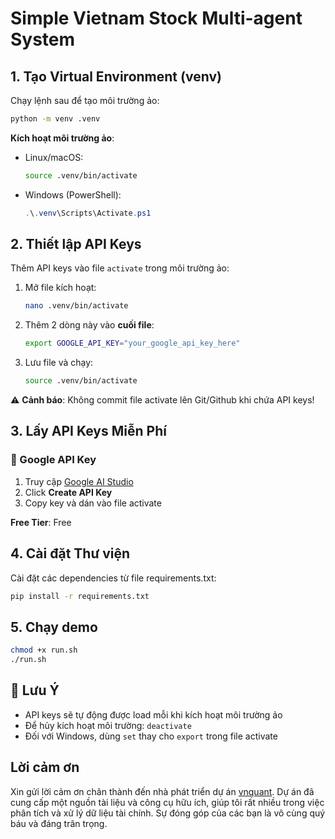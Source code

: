 # Simple Vietnam Stock Multi-agent System

## 1. Tạo Virtual Environment (venv)

Chạy lệnh sau để tạo môi trường ảo:
```bash
python -m venv .venv
```

**Kích hoạt môi trường ảo**:
- Linux/macOS:
  ```bash
  source .venv/bin/activate
  ```
- Windows (PowerShell):
  ```powershell
  .\.venv\Scripts\Activate.ps1
  ```

## 2. Thiết lập API Keys

Thêm API keys vào file `activate` trong môi trường ảo:

1. Mở file kích hoạt:
   ```bash
   nano .venv/bin/activate
   ```

2. Thêm 2 dòng này vào **cuối file**:
   ```bash
   export GOOGLE_API_KEY="your_google_api_key_here"
   ```

3. Lưu file và chạy:
   ```bash
   source .venv/bin/activate
   ```

⚠️ **Cảnh báo**: Không commit file activate lên Git/Github khi chứa API keys!

## 3. Lấy API Keys Miễn Phí

### 🔑 Google API Key
1. Truy cập [Google AI Studio](https://aistudio.google.com/apikey)
2. Click **Create API Key** 
3. Copy key và dán vào file activate

**Free Tier**: Free

## 4. Cài đặt Thư viện

Cài đặt các dependencies từ file requirements.txt:
```bash
pip install -r requirements.txt
```
## 5. Chạy demo

```bash
chmod +x run.sh
./run.sh
```
## 📝 Lưu Ý
- API keys sẽ tự động được load mỗi khi kích hoạt môi trường ảo
- Để hủy kích hoạt môi trường: `deactivate`
- Đối với Windows, dùng `set` thay cho `export` trong file activate
## Lời cảm ơn
Xin gửi lời cảm ơn chân thành đến nhà phát triển dự án [vnquant](https://github.com/phamdinhkhanh/vnquant). Dự án đã cung cấp một nguồn tài liệu và công cụ hữu ích, giúp tôi rất nhiều trong việc phân tích và xử lý dữ liệu tài chính. Sự đóng góp của các bạn là vô cùng quý báu và đáng trân trọng.


